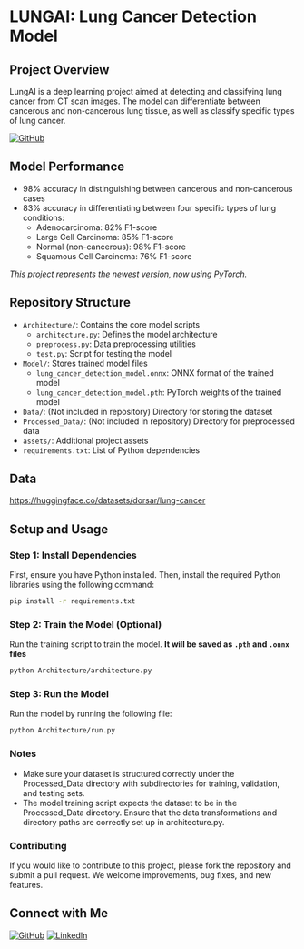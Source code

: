 # LUNGAI: Lung Cancer Detection Model

## Project Overview
LungAI is a deep learning project aimed at detecting and classifying lung cancer from CT scan images. The model can differentiate between cancerous and non-cancerous lung tissue, as well as classify specific types of lung cancer.

[![GitHub](https://img.shields.io/badge/-GitHub-181717?style=for-the-badge&logo=github)]([https://github.com/vasusurisetty2004])



## Model Performance
- 98% accuracy in distinguishing between cancerous and non-cancerous cases
- 83% accuracy in differentiating between four specific types of lung conditions:
  - Adenocarcinoma: 82% F1-score
  - Large Cell Carcinoma: 85% F1-score
  - Normal (non-cancerous): 98% F1-score
  - Squamous Cell Carcinoma: 76% F1-score

<i>This project represents the newest version, now using PyTorch.</i>

## Repository Structure
- `Architecture/`: Contains the core model scripts
  - `architecture.py`: Defines the model architecture
  - `preprocess.py`: Data preprocessing utilities
  - `test.py`: Script for testing the model
- `Model/`: Stores trained model files
  - `lung_cancer_detection_model.onnx`: ONNX format of the trained model
  - `lung_cancer_detection_model.pth`: PyTorch weights of the trained model
- `Data/`: (Not included in repository) Directory for storing the dataset
- `Processed_Data/`: (Not included in repository) Directory for preprocessed data
- `assets/`: Additional project assets
- `requirements.txt`: List of Python dependencies

## Data

https://huggingface.co/datasets/dorsar/lung-cancer


## Setup and Usage

### Step 1: Install Dependencies

First, ensure you have Python installed. Then, install the required Python libraries using the following command:

```bash
pip install -r requirements.txt
```

### Step 2: Train the Model (Optional)

Run the training script to train the model. 
**It will be saved as `.pth` and `.onnx` files**

```bash
python Architecture/architecture.py
```

### Step 3: Run the Model

Run the model by running the following file:

```bash
python Architecture/run.py
```

### Notes

- Make sure your dataset is structured correctly under the Processed_Data directory with subdirectories for training, validation, and testing sets.
- The model training script expects the dataset to be in the Processed_Data directory. Ensure that the data transformations and directory paths are correctly set up in architecture.py.

### Contributing

If you would like to contribute to this project, please fork the repository and submit a pull request. We welcome improvements, bug fixes, and new features.

## Connect with Me

[![GitHub](https://img.shields.io/badge/-GitHub-181717?style=for-the-badge&logo=github)](https://github.com/vasusurisetty2004)
[![LinkedIn](https://img.shields.io/badge/-LinkedIn-0077B5?style=for-the-badge&logo=linkedin)](https://www.linkedin.com/in/vasu-surisetty2004/)
